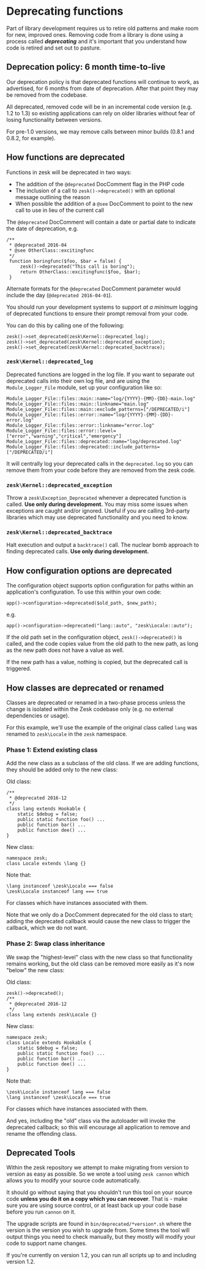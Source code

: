 # Deprecating functions

Part of library development requires us to retire old patterns and make room for new, improved ones. Removing code from a library is done using a process called ***deprecating*** and it's important that you understand how code is retired and set out to pasture.

## Deprecation policy: 6 month time-to-live

Our deprecation policy is that deprecated functions will continue to work, as advertised, for 6 months from date of deprecation. After that point they may be removed from the codebase.

All deprecated, removed code will be in an incremental code version (e.g. 1.2 to 1.3) so existing applications can rely on older libraries without fear of losing functionality between versions.

For pre-1.0 versions, we may remove calls between minor builds (0.8.1 and 0.8.2, for example).

## How functions are deprecated

Functions in zesk will be deprecated in two ways:

- The addition of the `@deprecated` DocComment flag in the PHP code
- The inclusion of a call to `zesk()->deprecated()` with an optional message outlining the reason
- When possible the addition of a `@see` DocComment to point to the new call to use in lieu of the current call

The `@deprecated` DocComment will contain a date or partial date to indicate the date of deprecation, e.g.

    /**
	 * @deprecated 2016-04
	 * @see OtherClass::excitingfunc
	 */
	 function boringfunc($foo, $bar = false) {
		 zesk()->deprecated("This call is boring");
		 return OtherClass::excitingfunc($foo, $bar);
	 }
	 
Alternate formats for the `@deprecated` DocComment parameter would include the day (`@deprecated 2016-04-01`).

You should run your development systems to support *at a minimum* logging of deprecated functions to ensure their prompt removal from your code.

You can do this by calling one of the following:

	zesk()->set_deprecated(zesk\Kernel::deprecated_log);
	zesk()->set_deprecated(zesk\Kernel::deprecated_exception);
	zesk()->set_deprecated(zesk\Kernel::deprecated_backtrace);
	
### `zesk\Kernel::deprecated_log`

Deprecated functions are logged in the log file. If you want to separate out deprecated calls into their own log file, and are using the `Module_Logger_File` module, set up your configuration like so:

	Module_Logger_File::files::main::name="log/{YYYY}-{MM}-{DD}-main.log"
	Module_Logger_File::files::main::linkname="main.log"
	Module_Logger_File::files::main::exclude_patterns=["/DEPRECATED/i"]
	Module_Logger_File::files::error::name="log/{YYYY}-{MM}-{DD}-error.log"
	Module_Logger_File::files::error::linkname="error.log"
	Module_Logger_File::files::error::level=["error","warning","critical","emergency"]
	Module_Logger_File::files::deprecated::name="log/deprecated.log"
	Module_Logger_File::files::deprecated::include_patterns=["/DEPRECATED/i"]

It will centrally log your deprecated calls in the `deprecated.log` so you can remove them from your code before they are removed from the zesk code.

### `zesk\Kernel::deprecated_exception`

Throw a `zesk\Exception_Deprecated` whenever a deprecated function is called. **Use only during development.** You may miss some issues when exceptions are caught and/or ignored. Useful if you are calling 3rd-party libraries which may use deprecated functionality and you need to know.

### `zesk\Kernel::deprecated_backtrace`

Halt execution and output a `backtrace()` call. The nuclear bomb approach to finding deprecated calls. **Use only during development.**

## How configuration options are deprecated

The configuration object supports option configuration for paths within an application's configuration. To use this within your own code:

	app()->configuration->deprecated($old_path, $new_path);
	
e.g.

	app()->configuration->deprecated("lang::auto", "zesk\Locale::auto");
	
If the old path set in the configuration object, `zesk()->deprecated()` is called, and the code copies value from the old path to the new path, as long as the new path does not have a value as well. 

If the new path has a value, nothing is copied, but the deprecated call is triggered.

## How classes are deprecated or renamed

Classes are deprecated or renamed in a two-phase process unless the change is isolated within the Zesk codebase only (e.g. no external dependencies or usage).

For this example, we'll use the example of the original class called `lang` was renamed to `zesk\Locale` in the `zesk` namespace.

### Phase 1: Extend existing class

Add the new class as a subclass of the old class. If we are adding functions, they should be added only to the new class:

Old class:

	/**
	 * @deprecated 2016-12
	 */
	class lang extends Hookable {
		static $debug = false;
		public static function foo() ...
		public function bar() ...
		public function dee() ...
	}
	
New class:

	namespace zesk;
	class Locale extends \lang {}
	
Note that:

	\lang instanceof \zesk\Locale === false
	\zesk\Locale instanceof lang === true
	
For classes which have instances associated with them.

Note that we only do a DocComment deprecated for the old class to start; adding the deprecated callback would cause the new class to trigger the callback, which we do not want.

### Phase 2: Swap class inheritance

We swap the "highest-level" class with the new class so that functionality remains working, but the old class can be removed more easily as it's now "below" the new class:

Old class:
    
	zesk()->deprecated();
	/**
	 * @deprecated 2016-12
	 */
	class lang extends zesk\Locale {}
	
New class:

	namespace zesk;
	class Locale extends Hookable {
		static $debug = false;
		public static function foo() ...
		public function bar() ...
		public function dee() ...
	}
	
Note that:

	\zesk\Locale instanceof lang === false
	\lang instanceof \zesk\Locale === true
	
For classes which have instances associated with them.

And yes, including the "old" class via the autoloader will invoke the deprecated callback; so this will encourage all application to remove and rename the offending class.

## Deprecated Tools

Within the zesk repository we attempt to make migrating from version to version as easy as possible. So we wrote a tool using `zesk cannon` which allows you to modify your source code automatically.

It should go without saying that you shouldn't run this tool on your source code **unless you do it on a copy which you can recover**. That is - make sure you are using source control, or at least back up your code base before you run `cannon` on it.

The upgrade scripts are found in `bin/deprecated/*version*.sh` where the version is the version you wish to upgrade from. Some times the tool will output things you need to check manually, but they mostly will modify your code to support name changes.

If you're currently on version 1.2, you can run all scripts up to and including version 1.2.

